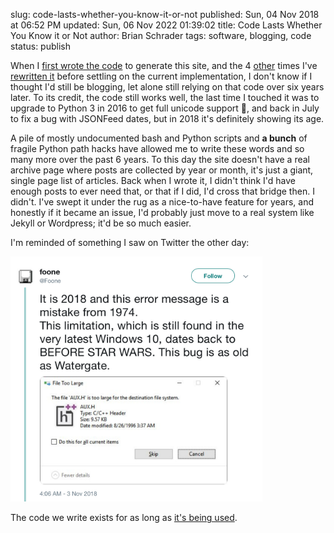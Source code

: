 slug: code-lasts-whether-you-know-it-or-not
published: Sun, 04 Nov 2018 at 06:52 PM
updated: Sun, 06 Nov 2022 01:39:02 
title: Code Lasts Whether You Know it or Not
author: Brian Schrader
tags: software, blogging, code
status: publish

When I [first wrote the code][first] to generate this site, and the 4 [other][second] times I've [rewritten it][third] before settling on the current implementation, I don't know if I thought I'd still be blogging, let alone still relying on that code over six years later. To its credit, the code still works well, the last time I touched it was to upgrade to Python 3 in 2016 to get full unicode support 🎉, and back in July to fix a bug with JSONFeed dates, but in 2018 it's definitely showing its age.

A pile of mostly undocumented bash and Python scripts and **a bunch** of fragile Python path hacks have allowed me to write these words and so many more over the past 6 years. To this day the site doesn't have a real archive page where posts are collected by year or month, it's just a giant, single page list of articles. Back when I wrote it, I didn't think I'd have enough posts to ever need that, or that if I did, I'd cross that bridge then. I didn't. I've swept it under the rug as a nice-to-have feature for years, and honestly if it became an issue, I'd probably just move to a real system like Jekyll or Wordpress; it'd be so much easier.

I'm reminded of something I saw on Twitter the other day:

<img
    alt="An example of some old code that lives on"
    src="/images/blog/an-old-bug.jpg"
    style="max-width:80%;"
/>

The code we write exists for as long as [it's being used][tw].


[first]: /archive/the-new-new-cms/
[second]: /archive/thinking-about-redoing-my-blog-engine/
[third]: /archive/rewritten/
[tw]: https://twitter.com/Foone/status/1058676834940776450
